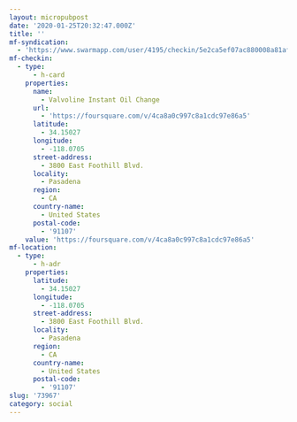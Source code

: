 ```yaml
---
layout: micropubpost
date: '2020-01-25T20:32:47.000Z'
title: ''
mf-syndication:
  - 'https://www.swarmapp.com/user/4195/checkin/5e2ca5ef07ac880008a81afb'
mf-checkin:
  - type:
      - h-card
    properties:
      name:
        - Valvoline Instant Oil Change
      url:
        - 'https://foursquare.com/v/4ca8a0c997c8a1cdc97e86a5'
      latitude:
        - 34.15027
      longitude:
        - -118.0705
      street-address:
        - 3800 East Foothill Blvd.
      locality:
        - Pasadena
      region:
        - CA
      country-name:
        - United States
      postal-code:
        - '91107'
    value: 'https://foursquare.com/v/4ca8a0c997c8a1cdc97e86a5'
mf-location:
  - type:
      - h-adr
    properties:
      latitude:
        - 34.15027
      longitude:
        - -118.0705
      street-address:
        - 3800 East Foothill Blvd.
      locality:
        - Pasadena
      region:
        - CA
      country-name:
        - United States
      postal-code:
        - '91107'
slug: '73967'
category: social
---
```

